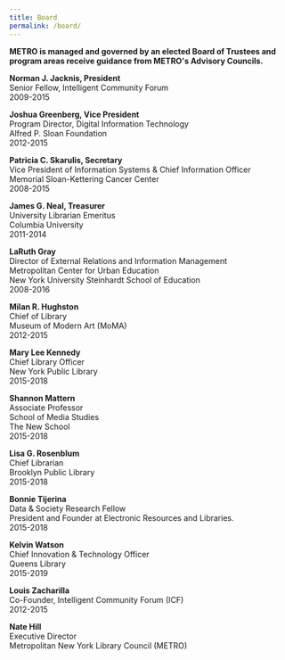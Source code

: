 ```yaml
---
title: Board
permalink: /board/
---
```


**METRO is managed and governed by an elected Board of Trustees and program areas receive guidance from METRO's Advisory Councils.**  

**Norman J. Jacknis, President**  
Senior Fellow, Intelligent Community Forum   
2009-2015

**Joshua Greenberg, Vice President**  
Program Director, Digital Information Technology  
Alfred P. Sloan Foundation  
2012-2015   

**Patricia C. Skarulis, Secretary**  
Vice President of Information Systems & Chief Information Officer  
Memorial Sloan-Kettering Cancer Center  
2008-2015  

**James G. Neal, Treasurer**  
University Librarian Emeritus  
Columbia University  
2011-2014   

**LaRuth Gray**  
Director of External Relations and Information Management  
Metropolitan Center for Urban Education  
New York University Steinhardt School of Education  
2008-2016   
 
**Milan R. Hughston**  
Chief of Library  
Museum of Modern Art (MoMA)   
2012-2015  

**Mary Lee Kennedy**  
Chief Library Officer  
New York Public Library  
2015-2018  

**Shannon Mattern**  
Associate Professor  
School of Media Studies  
The New School  
2015-2018  

**Lisa G. Rosenblum**  
Chief Librarian  
Brooklyn Public Library  
2015-2018  
 
**Bonnie Tijerina**  
Data & Society Research Fellow  
President and Founder at Electronic Resources and Libraries.  
2015-2018  

**Kelvin Watson**  
Chief Innovation & Technology Officer  
Queens Library  
2015-2019  

**Louis Zacharilla**  
Co-Founder, Intelligent Community Forum (ICF)  
2012-2015  
 
**Nate Hill**  
Executive Director  
Metropolitan New York Library Council (METRO)  
